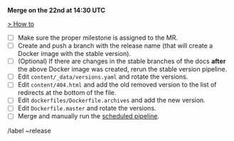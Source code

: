 **Merge on the 22nd at 14:30 UTC**

[> How to](https://gitlab.com/gitlab-com/gitlab-docs/blob/master/dockerfiles/README.md)

- [ ] Make sure the proper milestone is assigned to the MR.
- [ ] Create and push a branch with the release name (that will create a Docker image with the stable version).
- [ ] \(Optional) If there are changes in the stable branches of the docs **after** the above Docker image was created, rerun the stable version pipeline.
- [ ] Edit `content/_data/versions.yaml` and rotate the versions.
- [ ] Edit `content/404.html` and add the old removed version to the list of redirects at the bottom of the file.
- [ ] Edit `dockerfiles/Dockerfile.archives` and add the new version.
- [ ] Edit `Dockerfile.master` and rotate the versions.
- [ ] Merge and manually run the [scheduled pipeline](https://gitlab.com/gitlab-com/gitlab-docs/pipeline_schedules).

/label ~release
